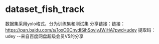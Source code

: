 # dataset_fish_track
数据集采用yolo格式，分为训练集和测试集
分享链接：链接：https://pan.baidu.com/s/1oxO0CnvdlSihSovjvJWiHA?pwd=udey   提取码：udey 
--来自百度网盘超级会员V5的分享
